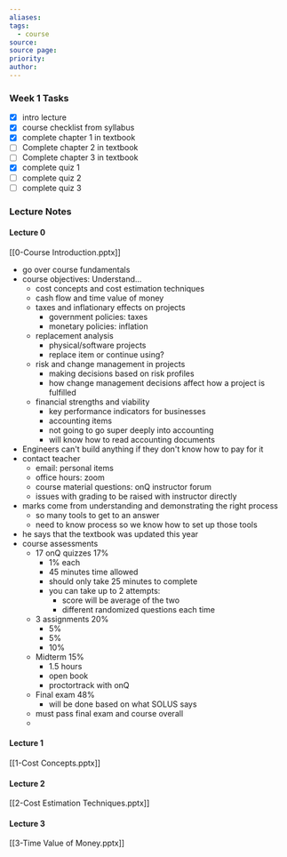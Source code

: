 ```yaml
---
aliases: 
tags:
  - course
source: 
source page: 
priority: 
author:
---
```

### Week 1 Tasks
- [x] intro lecture
- [x] course checklist from syllabus
- [x] complete chapter 1 in textbook
- [ ] Complete chapter 2 in textbook
- [ ] Complete chapter 3 in textbook
- [x] complete quiz 1
- [ ] complete quiz 2
- [ ] complete quiz 3

### Lecture Notes
#### Lecture 0
[[0-Course Introduction.pptx]]

- go over course fundamentals
- course objectives: Understand...
    - cost concepts and cost estimation techniques
    - cash flow and time value of money
    - taxes and inflationary effects on projects
        - government policies: taxes
        - monetary policies: inflation
    - replacement analysis
        - physical/software projects
        - replace item or continue using?
    - risk and change management in projects
        - making decisions based on risk profiles
        - how change management decisions affect how a project is fulfilled
    - financial strengths and viability
        - key performance indicators for businesses
        - accounting items
        - not going to go super deeply into accounting
        - will know how to read accounting documents
- Engineers can't build anything if they don't know how to pay for it
- contact teacher
    - email: personal items
    - office hours: zoom
    - course material questions: onQ instructor forum
    - issues with grading to be raised with instructor directly
- marks come from understanding and demonstrating the right process
    - so many tools to get to an answer
    - need to know process so we know how to set up those tools
- he says that the textbook was updated this year
- course assessments
    - 17 onQ quizzes 17%
        - 1% each
        - 45 minutes time allowed
        - should only take 25 minutes to complete
        - you can take up to 2 attempts: 
            - score will be average of the two
            - different randomized questions each time
    - 3 assignments 20%
        - 5%
        - 5%
        - 10%
    - Midterm 15%
        - 1.5 hours
        - open book
        - proctortrack with onQ
    - Final exam 48%
        - will be done based on what SOLUS says
    - must pass final exam and course overall
    - 
#### Lecture 1
[[1-Cost Concepts.pptx]]

#### Lecture 2
[[2-Cost Estimation Techniques.pptx]]
#### Lecture 3
[[3-Time Value of Money.pptx]]